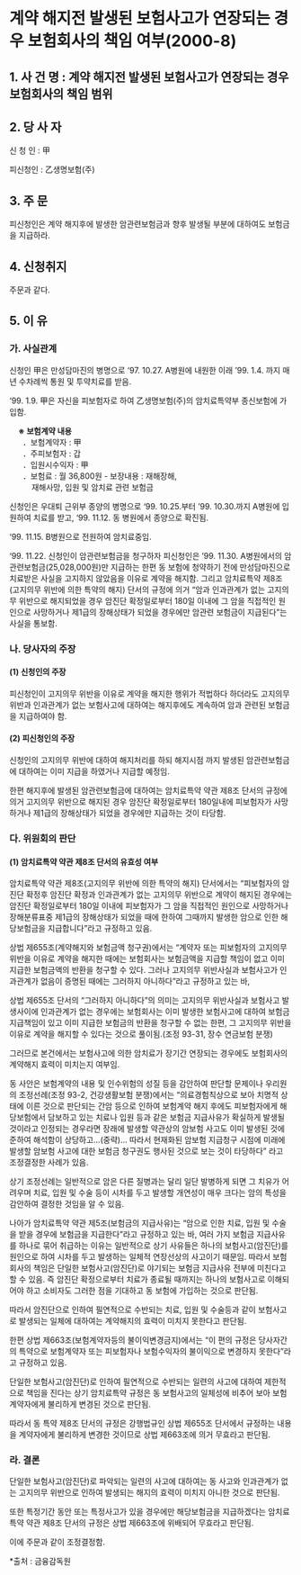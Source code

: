 # 계약 해지전 발생된 보험사고가 연장되는 경우 보험회사의 책임 여부(2000-8)


## 1. 사 건 명 : 계약 해지전 발생된 보험사고가 연장되는 경우 보험회사의 책임 범위

## 2. 당 사 자

신 청 인 : 甲

피신청인 : 乙생명보험(주)

## 3. 주    문

피신청인은 계약 해지후에  발생한 암관련보험금과 향후 발생될 부분에 대하여도 보험금을 지급하라.


## 4. 신청취지

주문과 같다.


## 5. 이   유

### 가. 사실관계

신청인 甲은 만성담마진의 병명으로 ‘97. 10.27. A병원에 내원한 이래 ’99. 1.4. 까지 매년 수차례씩 통원 및 투약치료를 받음.

‘99. 1.9. 甲은 자신을 피보험자로 하여 乙생명보험(주)의 암치료특약부 종신보험에 가입함.
 
&nbsp;&nbsp;&nbsp;&nbsp;**※ 보험계약 내용**<br>&nbsp;&nbsp;&nbsp;&nbsp;&nbsp;
      ．보험계약자       : 甲 <br>&nbsp;&nbsp;&nbsp;&nbsp;&nbsp;
      ．주피보험자 : 갑<br>&nbsp;&nbsp;&nbsp;&nbsp;&nbsp;
      ．입원시수익자     : 甲<br>&nbsp;&nbsp;&nbsp;&nbsp;&nbsp;
      ．보험료      : 월 36,800원
        - 보장내용         : 재해장해,<br>&nbsp;&nbsp;&nbsp;&nbsp;&nbsp;&nbsp;&nbsp;&nbsp;&nbsp;&nbsp;재해사망, 입원 및 암치료 관련 보험금

  신청인은 우대퇴 근위부 종양의 병명으로 ‘99. 10.25.부터 ’99. 10.30.까지 A병원에 입원하여 치료를 받고, ‘99. 11.12. 동 병원에서 종양으로 확진됨.

  ‘99. 11.15. B병원으로 전원하여 암치료중임.

  ‘99. 11.22. 신청인이 암관련보험금을 청구하자 피신청인은 ’99. 11.30. A병원에서의 암관련보험금(25,028,000원)만 지급하는 한편 동 보험에 청약하기 전에 만성담마진으로 치료받은 사실을 고지하지  않았음을 이유로 계약을 해지함. 그리고 암치료특약 제8조(고지의무 위반에 의한 특약의 해지) 단서의 규정에 의거 “암과 인과관계가  없는 고지의무 위반으로 해지되었을 경우 암진단 확정일로부터 180일 이내에 그 암을 직접적인 원인으로 사망하거나 제1급의 장해상태가 되었을 경우에만 암관련 보험금이 지급된다”는 사실을 통보함.


### 나. 당사자의 주장

####  (1) 신청인의 주장

피신청인이 고지의무 위반을 이유로 계약을 해지한 행위가 적법하다 하더라도 고지의무 위반과 인과관계가 없는 보험사고에 대하여는 해지후에도 계속하여 암과 관련된 보험금을 지급하여야 함.

####  (2) 피신청인의 주장

신청인의 고지의무 위반에 대하여 해지처리를 하되 해지시점 까지  발생된 암관련보험금에 대하여는 이미 지급을 하였거나 지급할 예정임.

한편 해지후에 발생된 암관련보험금에 대하여는 암치료특약 약관   제8조 단서의 규정에 의거 고지의무 위반으로 해지된 경우 암진단 확정일로부터 180일내에 피보험자가 사망하거나 제1급의 장해상태가 되었을 경우에만 지급하는 것이 타당함. 


### 다. 위원회의 판단

#### (1) 암치료특약 약관 제8조 단서의 유효성 여부

암치료특약 약관 제8조(고지의무 위반에 의한 특약의 해지) 단서에서는 “피보험자의 암진단 확정후 암진단 확정과 인과관계가 없는 고지의무 위반으로 계약이 해지된 경우에는 암진단 확정일로부터 180일 이내에 피보험자가 그 암을 직접적인 원인으로 사망하거나 장해분류표중 제1급의 장해상태가 되었을 때에 한하여 그때까지 발생한 암으로  인한 해당보험금을 지급합니다”라고 규정하고 있음.

상법 제655조(계약해지와 보험금액 청구권)에서는 “계약자 또는 피보험자의 고지의무 위반을 이유로 계약을 해지한 때에는 보험회사는 보험금액을 지급할 책임이 없고 이미 지급한 보험금액의 반환을 청구할 수 있다. 그러나 고지의무 위반사실과 보험사고가 인과관계가 없음이 증명된 때에는 그러하지 아니하다”라고 규정하고 있는 바,

  상법 제655조 단서의 “그러하지 아니하다”의 의미는 고지의무 위반사실과 보험사고 발생사이에 인과관계가 없는 경우에는 보험회사는 이미 발생한 보험사고에 대하여 보험금 지급책임이 있고 이미 지급한 보험금의 반환을 청구할 수 없는 한편, 그 고지의무 위반을 이유로   계약을 해지할 수 있다는 것으로 풀이됨.(조정 93-31, 장수 연금보험 분쟁)

  그러므로 본건에서는 보험사고에 의한 암치료가 장기간 연장되는 경우에도 보험회사의 계약해지 효력이 미치는지 여부임.

  동 사안은 보험계약의 내용 및 인수위험의 성질 등을 감안하여 판단할 문제이나 우리원의 조정선례(조정 93-2, 건강생활보험 분쟁)에서는 “의료경험칙상으로 보아 치명적 상태에 이른 것으로 판단되는  간암 등으로 인하여 보험계약 해지 후에도 피보험자에게 해당보험에서 담보하고 있는 치료나 입원 등과 같은 보험금 지급사유가 확실하게 발생될 것이라고 인정되는 경우라면 장래에 발생할 약관상의 암보험 사고도 이미 발생된 것에 준하여 해석함이 상당하고...(중략)... 따라서 현재화된 암보험 지급청구 시점에 미래에 발생할 암보험   사고에 대한 보험금 청구권도 행사된 것으로 보는 것이 타당하다” 라고 조정결정한 사례가 있음.

  상기 조정선례는 일반적으로 암은 다른 질병과는 달리 일단 발병하게 되면 그 치유가 어려우며 치료, 입원 및 수술 등이 시차를 두고 발생할 개연성이 매우 크다는 암의 특성을 감안하여 결정한 것임을 알 수 있음.

  나아가 암치료특약 약관 제5조(보험금의 지급사유)는 “암으로 인한  치료, 입원 및 수술을 받을 경우에 보험금을 지급한다”라고 규정하고 있는 바, 여러 가지 보험금 지급사유를 하나로 묶어 취급하는 이유는  일반적으로 상기 사유들은 하나의 보험사고(암진단)를 원인으로   하여 시차를 두고 발생하는 일체적 연장선상의 사고이기 때문임.  따라서 보험회사의 책임은 단일한 보험사고(암진단)로 야기되는   보험금 지급사유 전부에 미친다고 할 수 있음. 즉 암진단 확정으로부터 치료가 종료될 때까지는 하나의 보험사고로 이해되어야 하고 소비자도 그러한 점을 기대하고 동 보험에 가입하는 것으로 판단됨.

  따라서 암진단으로 인하여 필연적으로 수반되는 치료, 입원 및 수술등과 같이 보험사고로 발생되는 일체에 대하여는 계약해지의 효력이 미치지 못한다고 판단됨.    

  한편 상법 제663조(보험계약자등의 불이익변경금지)에서는 “이 편의   규정은 당사자간의 특약으로 보험계약자 또는 피보험자나 보험수익자의 불이익으로 변경하지 못한다”라고 규정하고 있음.

  단일한 보험사고(암진단)로 인하여 필연적으로 수반되는 일련의 사고에 대하여 제한적으로 책임을 진다는 상기 암치료특약 규정은 동   보험사고의 일체성에 비추어 보아 보험계약자에게 불리하게 변경된 것으로 판단됨.

따라서 동 특약 제8조 단서의 규정은 강행법규인 상법 제655조 단서에서 규정하는 내용을 계약자에게 불리하게 변경한 것이므로 상법  제663조에 의거 무효라고 판단됨.


### 라. 결론

단일한 보험사고(암진단)로 파악되는 일련의 사고에 대하여는 동 사고와 인과관계가 없는 고지의무 위반으로 인하여 발생되는 해지의 효력이 미치지 아니한 것으로 판단됨.

또한 특정기간 동안 또는 특정사고가 있을 경우에만 해당보험금을 지급하겠다는 암치료특약  약관 제8조 단서의 규정은 상법 제663조에 위배되어 무효라고 판단됨.

이에 주문과 같이 조정결정함.

*출처 : 금융감독원
